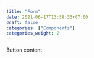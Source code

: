 ```yaml
---
title: "Form"
date: 2021-06-17T13:58:33+07:00
draft: false
categories: ["Components"]
categories_weight: 2
---
```


Button content